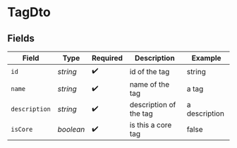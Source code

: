 # TagDto


## Fields

| Field                  | Type                   | Required               | Description            | Example                |
| ---------------------- | ---------------------- | ---------------------- | ---------------------- | ---------------------- |
| `id`                   | *string*               | :heavy_check_mark:     | id of the tag          | string                 |
| `name`                 | *string*               | :heavy_check_mark:     | name of the tag        | a tag                  |
| `description`          | *string*               | :heavy_check_mark:     | description of the tag | a description          |
| `isCore`               | *boolean*              | :heavy_check_mark:     | is this a core tag     | false                  |